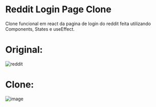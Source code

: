 # Reddit Login Page Clone
Clone funcional em react da pagina de login do reddit feita utilizando Components, States e useEffect.

# Original:
![reddit](https://github.com/Khezac/Reddit-Login-Page-Clone/assets/152409554/45d0e4c0-931e-4d25-ac1f-b1ae46c41452)


# Clone:
![image](https://github.com/Khezac/Reddit-Login-Page-Clone/assets/152409554/f88ca217-062f-4664-93a2-1143c0265614)

